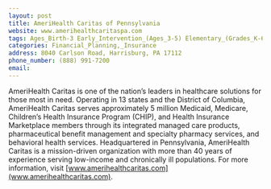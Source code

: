 ```yaml
---
layout: post
title: AmeriHealth Caritas of Pennsylvania
website: www.amerihealthcaritaspa.com
tags: Ages_Birth-3 Early_Intervention_(Ages_3-5) Elementary_(Grades_K-6) Secondary_(Grades_7-12) Post_Secondary_(High_School_and_Beyond)
categories: Financial_Planning,_Insurance
address: 8040 Carlson Road, Harrisburg, PA 17112
phone_number: (888) 991-7200
email: 
---
```

AmeriHealth Caritas is one of the nation’s leaders in healthcare solutions for those most in need. Operating in 13 states and the District of Columbia, AmeriHealth Caritas serves approximately 5 million Medicaid, Medicare, Children’s Health Insurance Program (CHIP), and Health Insurance Marketplace members through its integrated managed care products, pharmaceutical benefit management and specialty pharmacy services, and behavioral health services. Headquartered in Pennsylvania, AmeriHealth Caritas is a mission-driven organization with more than 40 years of experience serving low-income and chronically ill populations. For more information, visit [www.amerihealthcaritas.com](www.amerihealthcaritas.com).
